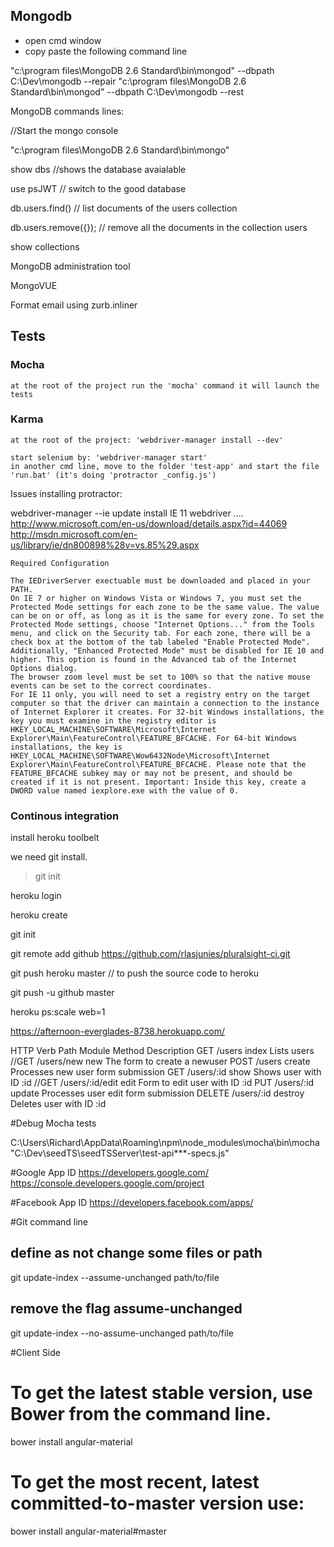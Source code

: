 ﻿
## Mongodb

* open cmd window 
* copy paste the following command line

"c:\program files\MongoDB 2.6 Standard\bin\mongod" --dbpath C:\Dev\mongodb --repair
"c:\program files\MongoDB 2.6 Standard\bin\mongod" --dbpath C:\Dev\mongodb --rest

MongoDB commands lines:

//Start the mongo console

"c:\program files\MongoDB 2.6 Standard\bin\mongo"  

show dbs   //shows the database avaialable

use psJWT // switch to the good database

db.users.find()  // list documents of the users collection

db.users.remove({}); // remove all the documents in the collection users  

show collections


MongoDB administration tool

MongoVUE


Format email using zurb.inliner

## Tests

### Mocha

    at the root of the project run the 'mocha' command it will launch the tests

### Karma

    at the root of the project: 'webdriver-manager install --dev'

    start selenium by: 'webdriver-manager start'
    in another cmd line, move to the folder 'test-app' and start the file 'run.bat' (it's doing 'protractor _config.js')

Issues installing protractor:

webdriver-manager --ie update
install IE 11 webdriver .... 
	http://www.microsoft.com/en-us/download/details.aspx?id=44069
	http://msdn.microsoft.com/en-us/library/ie/dn800898%28v=vs.85%29.aspx

	Required Configuration

    The IEDriverServer exectuable must be downloaded and placed in your PATH.
    On IE 7 or higher on Windows Vista or Windows 7, you must set the Protected Mode settings for each zone to be the same value. The value can be on or off, as long as it is the same for every zone. To set the Protected Mode settings, choose "Internet Options..." from the Tools menu, and click on the Security tab. For each zone, there will be a check box at the bottom of the tab labeled "Enable Protected Mode".
    Additionally, "Enhanced Protected Mode" must be disabled for IE 10 and higher. This option is found in the Advanced tab of the Internet Options dialog.
    The browser zoom level must be set to 100% so that the native mouse events can be set to the correct coordinates.
    For IE 11 only, you will need to set a registry entry on the target computer so that the driver can maintain a connection to the instance of Internet Explorer it creates. For 32-bit Windows installations, the key you must examine in the registry editor is HKEY_LOCAL_MACHINE\SOFTWARE\Microsoft\Internet Explorer\Main\FeatureControl\FEATURE_BFCACHE. For 64-bit Windows installations, the key is HKEY_LOCAL_MACHINE\SOFTWARE\Wow6432Node\Microsoft\Internet Explorer\Main\FeatureControl\FEATURE_BFCACHE. Please note that the FEATURE_BFCACHE subkey may or may not be present, and should be created if it is not present. Important: Inside this key, create a DWORD value named iexplore.exe with the value of 0. 

### Continous integration

install heroku toolbelt

we need git install.
> git init

heroku login

heroku create

git init

git remote add github https://github.com/rlasjunies/pluralsight-ci.git

git push heroku master // to push the source code to heroku

git push -u github master

heroku ps:scale web=1

https://afternoon-everglades-8738.herokuapp.com/


HTTP Verb       Path                Module Method       Description
GET             /users              index               Lists users
//GET             /users/new          new                 The form to create a newuser
POST            /users              create              Processes new user form submission
GET             /users/:id          show                Shows user with ID :id
//GET             /users/:id/edit     edit                Form to edit user with ID :id
PUT             /users/:id          update              Processes user edit form submission
DELETE          /users/:id          destroy             Deletes user with ID :id

#Debug Mocha tests

C:\Users\Richard\AppData\Roaming\npm\node_modules\mocha\bin\mocha "C:\Dev\seedTS\seedTSServer\test-api\**\*-specs.js"


#Google App ID
https://developers.google.com/
https://console.developers.google.com/project


#Facebook App ID
https://developers.facebook.com/apps/

#Git command line

## define as not change some files or path
git update-index --assume-unchanged path/to/file


## remove the flag assume-unchanged
git update-index --no-assume-unchanged path/to/file




#Client Side

# To get the latest stable version, use Bower from the command line.
bower install angular-material

# To get the most recent, latest committed-to-master version use:
bower install angular-material#master

